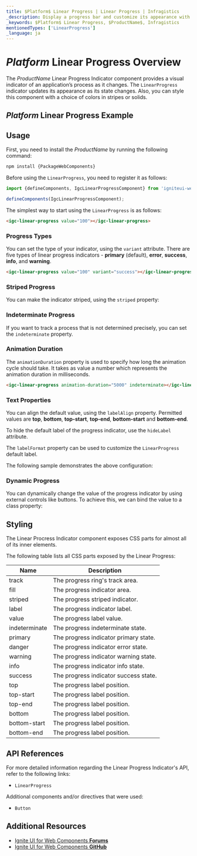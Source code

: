 ```yaml
---
title: $Platform$ Linear Progress | Linear Progress | Infragistics
_description: Display a progress bar and customize its appearance with endless color and striping options with Linear Progress Indicator component.
_keywords: $Platform$ Linear Progress, $ProductName$, Infragistics
mentionedTypes: ['LinearProgress']
_language: ja
---
```


# $Platform$ Linear Progress Overview
The $ProductName$ Linear Progress Indicator component provides a visual indicator of an application’s process as it changes. The `LinearProgress` indicator updates its appearance as its state changes. Also, you can style this component with a choice of colors in stripes or solids.

## $Platform$ Linear Progress Example

<code-view style="height: 50px"
           data-demos-base-url="{environment:dvDemosBaseUrl}"
           iframe-src="{environment:demosBaseUrl}/inputs/linear-progress-indicator-simple"
           alt="$Platform$  Linear Progress Example"
           github-src="inputs/linear-progress-indicator/simple">
</code-view>

<div class="divider--half"></div>

## Usage

<!-- WebComponents -->
First, you need to install the $ProductName$ by running the following command:

```cmd
npm install {PackageWebComponents}
```

Before using the `LinearProgress`, you need to register it as follows:


```ts
import {defineComponents, IgcLinearProgressComponent} from 'igniteui-webcomponents';

defineComponents(IgcLinearProgressComponent);
```
<!-- end: WebComponents -->

The simplest way to start using the `LinearProgress` is as follows:

```html
<igc-linear-progress value="100"></igc-linear-progress>
```

### Progress Types

You can set the type of your indicator, using  the `variant` attribute. There are five types of linear progress indicators - **primary** (default), **error**, **success**, **info**, and **warning**.

```html
<igc-linear-progress value="100" variant="success"></igc-linear-progress>
```

### Striped Progress

You can make the indicator striped, using the `striped` property:

<code-view style="height: 200px"
           data-demos-base-url="{environment:dvDemosBaseUrl}"
           iframe-src="{environment:demosBaseUrl}/inputs/linear-progress-indicator-types"
           alt="$Platform$  Linear Progress Striped Example"
           github-src="inputs/linear-progress-indicator/types">
</code-view>

<div class="divider--half"></div>

### Indeterminate Progress

If you want to track a process that is not determined precisely, you can set the `indeterminate` property.

### Animation Duration

The `animationDuration` property is used to specify how long the animation cycle should take. It takes as value a number which represents the animation duration in milliseconds.

```html
<igc-linear-progress animation-duration="5000" indeterminate></igc-linear-progress>
```

### Text Properties

You can align the default value, using the `labelAlign` property. Permitted values are **top**, **bottom**, **top-start**, **top-end**, **bottom-start** and **bottom-end**. 

To hide the default label of the progress indicator, use the `hideLabel` attribute.

The `labelFormat` property can be used to customize the `LinearProgress` default label.

The following sample demonstrates the above configuration:

<code-view style="height: 200px"
           data-demos-base-url="{environment:dvDemosBaseUrl}"
           iframe-src="{environment:demosBaseUrl}/inputs/linear-progress-indicator-striped"
           alt="$Platform$ Linear Progress Text Example"
           github-src="inputs/linear-progress-indicator/striped">
</code-view>

<div class="divider--half"></div>

### Dynamic Progress

You can dynamically change the value of the progress indicator by using external controls like buttons. To achieve this, we can bind the value to a class property:

<code-view style="height:200px" 
            data-demos-base-url="{environment:dvDemosBaseUrl}"
           iframe-src="{environment:demosBaseUrl}/inputs/linear-progress-indicator-dynamic"
           alt="$Platform$ Linear Progress Dynamic Example"
           github-src="inputs/linear-progress-indicator/dynamic">
</code-view>

<div class="divider--half"></div>

## Styling

The Linear Procress Indicator component exposes CSS parts for almost all of its inner elements.

<code-view style="height: 50px"
           data-demos-base-url="{environment:dvDemosBaseUrl}"
           iframe-src="{environment:demosBaseUrl}/inputs/linear-progress-indicator-styling"
           alt="$Platform$ Linear Progress Styling"
           github-src="inputs/linear-progress-indicator/styling">
</code-view>

The following table lists all CSS parts exposed by the Linear Progress:

|Name|Description|
|--|--|
| track         | The progress ring's track area. |
| fill          | The progress indicator area. |
| striped       | The progress striped indicator. |
| label         | The progress indicator label. |
| value         | The progress label value. |
| indeterminate | The progress indeterminate state. |
| primary       | The progress indicator primary state. |
| danger        | The progress indicator error state. |
| warning       | The progress indicator warning state. |
| info          | The progress indicator info state. |
| success       | The progress indicator success state. |
| top           | The progress label position. |
| top-start     | The progress label position. |
| top-end       | The progress label position. |
| bottom        | The progress label position. |
| bottom-start  | The progress label position. |
| bottom-end    | The progress label position. |

<!-- WebComponents -->

## API References

For more detailed information regarding the Linear Progress Indicator's API, refer to the following links:
* `LinearProgress`

Additional components and/or directives that were used:
* `Button`

<!-- end: WebComponents -->

<div class="divider"></div>

## Additional Resources

<!-- WebComponents -->

* [Ignite UI for Web Components **Forums**](https://www.infragistics.com/community/forums/f/ignite-ui-for-web-components)
* [Ignite UI for Web Components **GitHub**](https://github.com/IgniteUI/igniteui-webcomponents)

<!-- end: WebComponents -->

